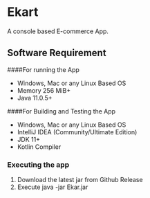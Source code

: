 # Ekart 

A console based E-commerce App.

## Software Requirement 

####For running the App
 * Windows, Mac or any Linux Based OS
 * Memory 256 MiB+  
 * Java 11.0.5+ 

####For Building and Testing the App
* Windows, Mac or any Linux Based OS
* IntelliJ IDEA (Community/Ultimate Edition) 
* JDK 11+ 
* Kotlin Compiler 


### Executing the app 

1. Download the latest jar from Github Release
2. Execute java -jar Ekar.jar 

